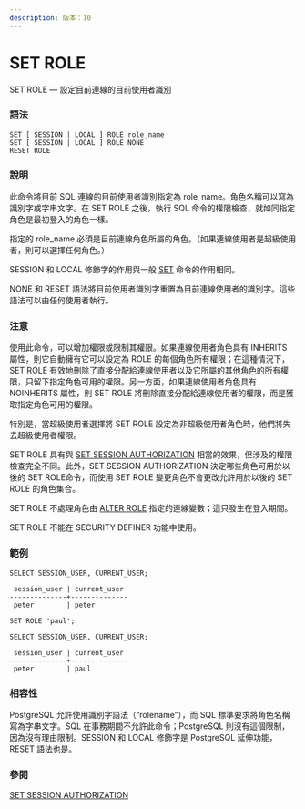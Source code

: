 ```yaml
---
description: 版本：10
---
```


# SET ROLE

SET ROLE — 設定目前連線的目前使用者識別

### 語法

```text
SET [ SESSION | LOCAL ] ROLE role_name
SET [ SESSION | LOCAL ] ROLE NONE
RESET ROLE
```

### 說明

此命令將目前 SQL 連線的目前使用者識別指定為 role\_name。角色名稱可以寫為識別字或字串文字。在 SET ROLE 之後，執行 SQL 命令的權限檢查，就如同指定角色是最初登入的角色一樣。

指定的 role\_name 必須是目前連線角色所屬的角色。（如果連線使用者是超級使用者，則可以選擇任何角色。）

SESSION 和 LOCAL 修飾字的作用與一般 [SET](set.md) 命令的作用相同。

NONE 和 RESET 語法將目前使用者識別字重置為目前連線使用者的識別字。這些語法可以由任何使用者執行。

### 注意

使用此命令，可以增加權限或限制其權限。如果連線使用者角色具有 INHERITS 屬性，則它自動擁有它可以設定為 ROLE 的每個角色所有權限；在這種情況下，SET ROLE 有效地刪除了直接分配給連線使用者以及它所屬的其他角色的所有權限，只留下指定角色可用的權限。另一方面，如果連線使用者角色具有 NOINHERITS 屬性，則 SET ROLE 將刪除直接分配給連線使用者的權限，而是獲取指定角色可用的權限。

特別是，當超級使用者選擇將 SET ROLE 設定為非超級使用者角色時，他們將失去超級使用者權限。

SET ROLE 具有與 [SET SESSION AUTHORIZATION](set-session-authorization.md) 相當的效果，但涉及的權限檢查完全不同。此外，SET SESSION AUTHORIZATION 決定哪些角色可用於以後的 SET ROLE命令，而使用 SET ROLE 變更角色不會更改允許用於以後的 SET ROLE 的角色集合。

SET ROLE 不處理角色由 [ALTER ROLE](alter-role.md) 指定的連線變數；這只發生在登入期間。

SET ROLE 不能在 SECURITY DEFINER 功能中使用。

### 範例

```text
SELECT SESSION_USER, CURRENT_USER;

 session_user | current_user 
--------------+--------------
 peter        | peter

SET ROLE 'paul';

SELECT SESSION_USER, CURRENT_USER;

 session_user | current_user 
--------------+--------------
 peter        | paul
```

### 相容性

PostgreSQL 允許使用識別字語法（“rolename”），而 SQL 標準要求將角色名稱寫為字串文字。SQL 在事務期間不允許此命令；PostgreSQL 則沒有這個限制，因為沒有理由限制。SESSION 和 LOCAL 修飾字是 PostgreSQL 延伸功能，RESET 語法也是。

### 參閱

[SET SESSION AUTHORIZATION](set-session-authorization.md)

